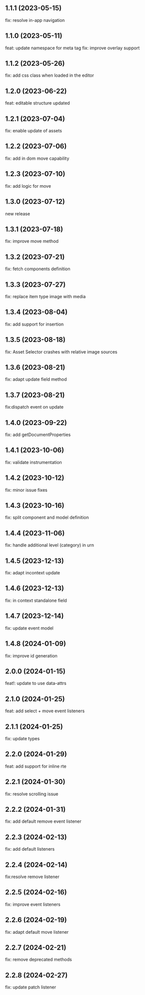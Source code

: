 ## 1.1.1 (2023-05-15)

fix: resolve in-app navigation

## 1.1.0 (2023-05-11)

feat: update namespace for meta tag
fix: improve overlay support
## 1.1.2 (2023-05-26)

fix: add css class when loaded in the editor

## 1.2.0 (2023-06-22)

feat: editable structure updated

## 1.2.1 (2023-07-04)

fix: enable update of assets

## 1.2.2 (2023-07-06)

fix: add in dom move capability 

## 1.2.3 (2023-07-10)

fix: add logic for move

## 1.3.0 (2023-07-12)

new release

## 1.3.1 (2023-07-18)

fix: improve move method

## 1.3.2 (2023-07-21)

fix: fetch components definition

## 1.3.3 (2023-07-27)

fix: replace item type image with media

## 1.3.4 (2023-08-04)

fix: add support for insertion

## 1.3.5 (2023-08-18)

fix: Asset Selector crashes with relative image sources

## 1.3.6 (2023-08-21)

fix: adapt update field method

## 1.3.7 (2023-08-21)

fix:dispatch event on update

## 1.4.0 (2023-09-22)

fix: add getDocumentProperties

## 1.4.1 (2023-10-06)

fix: validate instrumentation

## 1.4.2 (2023-10-12)

fix: minor issue fixes

## 1.4.3 (2023-10-16)

fix: split component and model definition

## 1.4.4 (2023-11-06)

fix: handle additional level (category) in urn

## 1.4.5 (2023-12-13)

fix: adapt incontext update

## 1.4.6 (2023-12-13)

fix: in context standalone field

## 1.4.7 (2023-12-14)

fix: update event model

## 1.4.8 (2024-01-09)

fix: improve id generation

## 2.0.0 (2024-01-15)

feat!: update to use data-attrs

## 2.1.0 (2024-01-25)

feat: add select + move event listeners

## 2.1.1 (2024-01-25)

fix: update types

## 2.2.0 (2024-01-29)

feat: add support for inline rte

## 2.2.1 (2024-01-30)

fix: resolve scrolling issue

## 2.2.2 (2024-01-31)

fix: add default remove event listener

## 2.2.3 (2024-02-13)

fix: add default listeners

## 2.2.4 (2024-02-14)

fix:resolve remove listener

## 2.2.5 (2024-02-16)

fix: improve event listeners

## 2.2.6 (2024-02-19)

fix: adapt default move listener

## 2.2.7 (2024-02-21)

fix: remove deprecated methods

## 2.2.8 (2024-02-27)

fix: update patch listener

